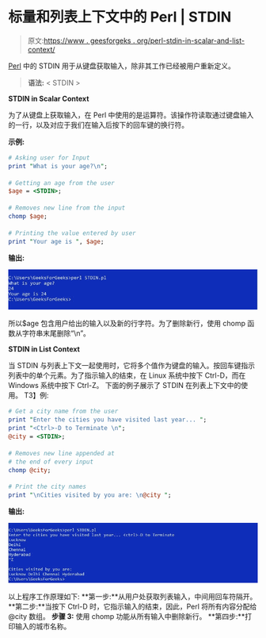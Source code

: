 # 标量和列表上下文中的 Perl | STDIN

> 原文:[https://www . geesforgeks . org/perl-stdin-in-scalar-and-list-context/](https://www.geeksforgeeks.org/perl-stdin-in-scalar-and-list-context/)

[Perl](https://www.geeksforgeeks.org/introduction-to-perl/) 中的 STDIN 用于从键盘获取输入，除非其工作已经被用户重新定义。

> **语法:** < STDIN >

**STDIN in Scalar Context**

为了从键盘上获取输入，在 Perl 中使用的是运算符。该操作符读取通过键盘输入的一行，以及对应于我们在输入后按下的回车键的换行符。

**示例:**

```perl
# Asking user for Input
print "What is your age?\n";

# Getting an age from the user
$age = <STDIN>;

# Removes new line from the input
chomp $age;

# Printing the value entered by user
print "Your age is ", $age;
```

**输出:**

![](img/dc75e130ffdcc9f5b029e74687da341a.png)

所以$age 包含用户给出的输入以及新的行字符。为了删除新行，使用 chomp 函数从字符串末尾删除“\n”。

**STDIN in List Context**

当 STDIN 与列表上下文一起使用时，它将多个值作为键盘的输入。按回车键指示列表中的单个元素。为了指示输入的结束，在 Linux 系统中按下 Ctrl-D，而在 Windows 系统中按下 Ctrl-Z。
下面的例子展示了 STDIN 在列表上下文中的使用。
T3】例:

```perl
# Get a city name from the user 
print "Enter the cities you have visited last year... ";
print "<Ctrl>-D to Terminate \n";
@city = <STDIN>;

# Removes new line appended at 
# the end of every input
chomp @city;

# Print the city names
print "\nCities visited by you are: \n@city ";
```

**输出:**

![](img/0ac081476883666f612008eb71eedc85.png)

以上程序工作原理如下:
**第一步:**从用户处获取列表输入，中间用回车符隔开。
**第二步:**当按下 Ctrl-D 时，它指示输入的结束，因此，Perl 将所有内容分配给@city 数组。
**步骤 3:** 使用 chomp 功能从所有输入中删除新行。
**第四步:**打印输入的城市名称。